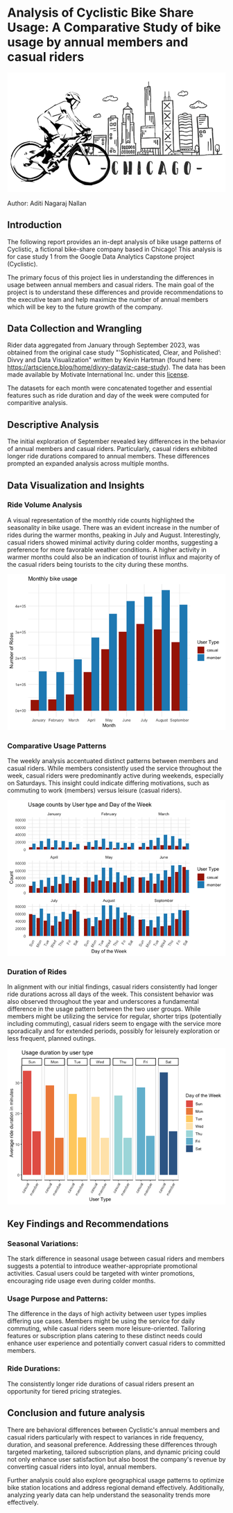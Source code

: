# Analysis of Cyclistic Bike Share Usage: A Comparative Study of bike usage by annual members and casual riders

![](Cyclist.png)

Author: Aditi Nagaraj Nallan


## Introduction

The following report provides an in-dept analysis of bike usage patterns of Cyclistic, a fictional bike-share company based in Chicago! This analysis is for case study 1 from the Google Data Analytics Capstone project (Cyclistic). 

The primary focus of this project lies in understanding the differences in usage between annual members and casual riders. The main goal of the project is to understand these differences and provide recommendations to the executive team and help maximize the number of annual members which will be key to the future growth of the company. 


## Data Collection and Wrangling

Rider data aggregated from January through September 2023, was obtained from the original case study "'Sophisticated, Clear, and Polished’: Divvy and Data Visualization" written by Kevin Hartman (found here: https://artscience.blog/home/divvy-dataviz-case-study). The data has been made available by Motivate International Inc. under this [license](https://www.divvybikes.com/data-license-agreement). 

The datasets for each month were concatenated together and essential features such as ride duration and day of the week were computed for comparitive analysis.


## Descriptive Analysis

The initial exploration of September revealed key differences in the behavior of annual members and casual riders. Particularly, casual riders exhibited longer ride durations compared to annual members. These differences prompted an expanded analysis across multiple months.


## Data Visualization and Insights

### Ride Volume Analysis
A visual representation of the monthly ride counts highlighted the seasonality in bike usage. There was an evident increase in the number of rides during the warmer months, peaking in July and August. Interestingly, casual riders showed minimal activity during colder months, suggesting a preference for more favorable weather conditions. A higher activity in warmer months could also be an indication of tourist influx and majority of the casual riders being tourists to the city during these months. 

![](Bike_Share_DA_files/figure-gfm/unnamed-chunk-20-1.png)

### Comparative Usage Patterns
The weekly analysis accentuated distinct patterns between members and casual riders. While members consistently used the service throughout the week, casual riders were predominantly active during weekends, especially on Saturdays. This insight could indicate differing motivations, such as commuting to work (members) versus leisure (casual riders).

![](Bike_Share_DA_files/figure-gfm/viz1-1.png)

### Duration of Rides
In alignment with our initial findings, casual riders consistently had longer ride durations across all days of the week. This consistent behavior was also observed throughout the year and underscores a fundamental difference in the usage pattern between the two user groups. While members might be utilizing the service for regular, shorter trips (potentially including commuting), casual riders seem to engage with the service more sporadically and for extended periods, possibly for leisurely exploration or less frequent, planned outings.

![](Bike_Share_DA_files/figure-gfm/unnamed-chunk-22-1.png)


## Key Findings and Recommendations

### Seasonal Variations: 
The stark difference in seasonal usage between casual riders and members suggests a potential to introduce weather-appropriate promotional activities. Casual users could be targeted with winter promotions, encouraging ride usage even during colder months.

### Usage Purpose and Patterns: 
The difference in the days of high activity between user types implies differing use cases. Members might be using the service for daily commuting, while casual riders seem more leisure-oriented. Tailoring features or subscription plans catering to these distinct needs could enhance user experience and potentially convert casual riders to committed members.

### Ride Durations: 
The consistently longer ride durations of casual riders present an opportunity for tiered pricing strategies. 


## Conclusion and future analysis 

There are behavioral differences between Cyclistic's annual members and casual riders particularly with respect to variances in ride frequency, duration, and seasonal preference. Addressing these differences through targeted marketing, tailored subscription plans, and dynamic pricing could not only enhance user satisfaction but also boost the company's revenue by converting casual riders into loyal, annual members. 

Further analysis could also explore geographical usage patterns to optimize bike station locations and address regional demand effectively. Additionally, analyzing yearly data can help understand the seasonality trends more effectively. 



